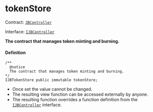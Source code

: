 # tokenStore

Contract: [`JBController`](/docs/v4/deprecated/v2/contracts/or-controllers/jbcontroller/README.md)​‌

Interface: [`IJBController`](/docs/v4/deprecated/v2/interfaces/ijbcontroller.md)

**The contract that manages token minting and burning.**

#### Definition

```
/**
  @notice
  The contract that manages token minting and burning.
*/
IJBTokenStore public immutable tokenStore;
```

* Once set the value cannot be changed.
* The resulting view function can be accessed externally by anyone.
* The resulting function overrides a function definition from the [`IJBController`](/docs/v4/deprecated/v2/interfaces/ijbcontroller.md) interface.
